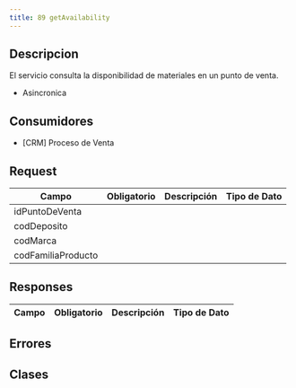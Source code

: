 ```yaml
---
title: 89 getAvailability
---
```


## Descripcion
El servicio consulta la disponibilidad de materiales en un punto de venta. 


* Asincronica


## Consumidores

* [CRM] Proceso de Venta


## Request

| Campo             | Obligatorio  | Descripción | Tipo de Dato | 
| -----             | ------------ | ----------- | ------------ |
| idPuntoDeVenta    |  |  |  |
| codDeposito       |  |  |  |
| codMarca          |  |  |  |
| codFamiliaProducto|  |  |  |

 
## Responses

| Campo | Obligatorio  | Descripción | Tipo de Dato | 
| ----- | ------------ | ----------- | ------------ |


## Errores

## Clases